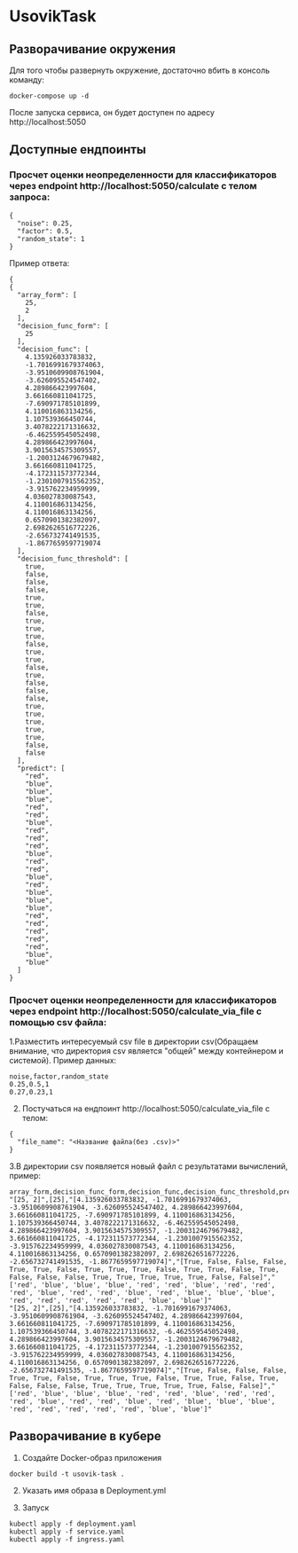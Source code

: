# UsovikTask

## Разворачивание окружения

Для того чтобы развернуть окружение, достаточно вбить в консоль команду:

```
docker-compose up -d
```

После запуска сервиса, он будет доступен по адресу http://localhost:5050

## Доступные ендпоинты

### Просчет оценки неопределенности для классификаторов через endpoint http://localhost:5050/calculate с телом запроса:
```
{
  "noise": 0.25,
  "factor": 0.5,
  "random_state": 1
}
```
Пример ответа:

```
{
{
  "array_form": [
    25,
    2
  ],
  "decision_func_form": [
    25
  ],
  "decision_func": [
    4.135926033783832,
    -1.7016991679374063,
    -3.9510609908761904,
    -3.626095524547402,
    4.289866423997604,
    3.661660811041725,
    -7.690971785101899,
    4.110016863134256,
    1.107539366450744,
    3.4078222171316632,
    -6.462559545052498,
    4.289866423997604,
    3.9015634575309557,
    -1.2003124679679482,
    3.661660811041725,
    -4.172311573772344,
    -1.2301007915562352,
    -3.915762234959999,
    4.036027830087543,
    4.110016863134256,
    4.110016863134256,
    0.6570901382382097,
    2.6982626516772226,
    -2.656732741491535,
    -1.8677659597719074
  ],
  "decision_func_threshold": [
    true,
    false,
    false,
    false,
    true,
    true,
    false,
    true,
    true,
    true,
    false,
    true,
    true,
    false,
    true,
    false,
    false,
    false,
    true,
    true,
    true,
    true,
    true,
    false,
    false
  ],
  "predict": [
    "red",
    "blue",
    "blue",
    "blue",
    "red",
    "red",
    "blue",
    "red",
    "red",
    "red",
    "blue",
    "red",
    "red",
    "blue",
    "red",
    "blue",
    "blue",
    "blue",
    "red",
    "red",
    "red",
    "red",
    "red",
    "blue",
    "blue"
  ]
}
```

### Просчет оценки неопределенности для классификаторов через endpoint http://localhost:5050/calculate_via_file с помощью csv файла:

1.Разместить интересуемый csv file в директории csv(Обращаем внимание, что директория csv является "общей" между контейнером и системой). Пример данных:
```
noise,factor,random_state
0.25,0.5,1
0.27,0.23,1
```
2. Постучаться на ендпоинт http://localhost:5050/calculate_via_file с телом:
```
{
  "file_name": "<Название файла(без .csv)>"
}
```
3.В директории csv появляется новый файл с результатами вычислений, пример:
```
array_form,decision_func_form,decision_func,decision_func_threshold,predict
"[25, 2]",[25],"[4.135926033783832, -1.7016991679374063, -3.9510609908761904, -3.626095524547402, 4.289866423997604, 3.661660811041725, -7.690971785101899, 4.110016863134256, 1.107539366450744, 3.4078222171316632, -6.462559545052498, 4.289866423997604, 3.9015634575309557, -1.2003124679679482, 3.661660811041725, -4.172311573772344, -1.2301007915562352, -3.915762234959999, 4.036027830087543, 4.110016863134256, 4.110016863134256, 0.6570901382382097, 2.6982626516772226, -2.656732741491535, -1.8677659597719074]","[True, False, False, False, True, True, False, True, True, True, False, True, True, False, True, False, False, False, True, True, True, True, True, False, False]","['red', 'blue', 'blue', 'blue', 'red', 'red', 'blue', 'red', 'red', 'red', 'blue', 'red', 'red', 'blue', 'red', 'blue', 'blue', 'blue', 'red', 'red', 'red', 'red', 'red', 'blue', 'blue']"
"[25, 2]",[25],"[4.135926033783832, -1.7016991679374063, -3.9510609908761904, -3.626095524547402, 4.289866423997604, 3.661660811041725, -7.690971785101899, 4.110016863134256, 1.107539366450744, 3.4078222171316632, -6.462559545052498, 4.289866423997604, 3.9015634575309557, -1.2003124679679482, 3.661660811041725, -4.172311573772344, -1.2301007915562352, -3.915762234959999, 4.036027830087543, 4.110016863134256, 4.110016863134256, 0.6570901382382097, 2.6982626516772226, -2.656732741491535, -1.8677659597719074]","[True, False, False, False, True, True, False, True, True, True, False, True, True, False, True, False, False, False, True, True, True, True, True, False, False]","['red', 'blue', 'blue', 'blue', 'red', 'red', 'blue', 'red', 'red', 'red', 'blue', 'red', 'red', 'blue', 'red', 'blue', 'blue', 'blue', 'red', 'red', 'red', 'red', 'red', 'blue', 'blue']"
```

## Разворачивание в кубере 

1. Создайте Docker-образ приложения

```
docker build -t usovik-task .
```

2. Указать имя образа в Deployment.yml

3. Запуск

```
kubectl apply -f deployment.yaml
kubectl apply -f service.yaml
kubectl apply -f ingress.yaml
```

